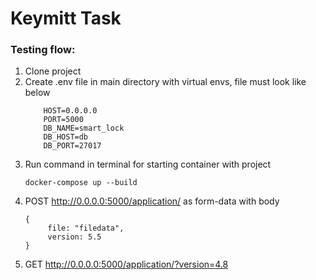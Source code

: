 # Keymitt Task


### Testing flow:

1. Clone project
2. Create .env file in main directory with virtual envs, file must look like below
    ```
        HOST=0.0.0.0
        PORT=5000
        DB_NAME=smart_lock
        DB_HOST=db
        DB_PORT=27017
    ```
3. Run command in terminal for starting container with project
    ```
    docker-compose up --build
    ```
4. POST http://0.0.0.0:5000/application/ as form-data
        with body 
   ```
   {
        file: "filedata",
        version: 5.5
   }
   ```
5. GET http://0.0.0.0:5000/application/?version=4.8


